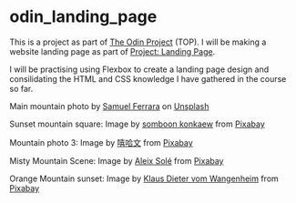 # odin_landing_page

This is a project as part of [The Odin Project](https://www.theodinproject.com/) (TOP). I will be making a website landing page as part of  [Project: Landing Page](https://www.theodinproject.com/lessons/foundations-landing-page). 

I will be practising using Flexbox to create a landing page design and consilidating the HTML and CSS knowledge I have gathered in the course so far.

Main mountain photo by <a href="https://unsplash.com/@samferrara?utm_content=creditCopyText&utm_medium=referral&utm_source=unsplash">Samuel Ferrara</a> on <a href="https://unsplash.com/photos/aerial-photo-of-foggy-mountains-1527pjeb6jg?utm_content=creditCopyText&utm_medium=referral&utm_source=unsplash">Unsplash</a>
      
Sunset mountain square: Image by <a href="https://pixabay.com/users/dangsomboon-1193163/?utm_source=link-attribution&utm_medium=referral&utm_campaign=image&utm_content=5121546">somboon konkaew</a> from <a href="https://pixabay.com//?utm_source=link-attribution&utm_medium=referral&utm_campaign=image&utm_content=5121546">Pixabay</a>

Mountain photo 3: Image by <a href="https://pixabay.com/users/嘻哈文-19521492/?utm_source=link-attribution&utm_medium=referral&utm_campaign=image&utm_content=5830982">嘻哈文</a> from <a href="https://pixabay.com//?utm_source=link-attribution&utm_medium=referral&utm_campaign=image&utm_content=5830982">Pixabay</a>

Misty Mountain Scene: Image by <a href="https://pixabay.com/users/groum-2862198/?utm_source=link-attribution&utm_medium=referral&utm_campaign=image&utm_content=3960835">Aleix Solé</a> from <a href="https://pixabay.com//?utm_source=link-attribution&utm_medium=referral&utm_campaign=image&utm_content=3960835">Pixabay</a>

Orange Mountain sunset: Image by <a href="https://pixabay.com/users/klausdie-1197817/?utm_source=link-attribution&utm_medium=referral&utm_campaign=image&utm_content=862870">Klaus Dieter vom Wangenheim</a> from <a href="https://pixabay.com//?utm_source=link-attribution&utm_medium=referral&utm_campaign=image&utm_content=862870">Pixabay</a>